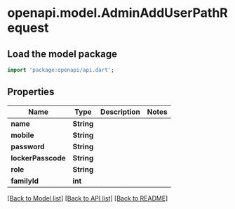 # openapi.model.AdminAddUserPathRequest

## Load the model package
```dart
import 'package:openapi/api.dart';
```

## Properties
Name | Type | Description | Notes
------------ | ------------- | ------------- | -------------
**name** | **String** |  | 
**mobile** | **String** |  | 
**password** | **String** |  | 
**lockerPasscode** | **String** |  | 
**role** | **String** |  | 
**familyId** | **int** |  | 

[[Back to Model list]](../README.md#documentation-for-models) [[Back to API list]](../README.md#documentation-for-api-endpoints) [[Back to README]](../README.md)


